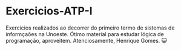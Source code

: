 # Exercicios-ATP-I
Exercicios realizados ao decorrer do primeiro termo de sistemas de informçaões na Unoeste.
Ótimo material para estudar lógica de programação, aproveitem.
Atenciosamente, Henrique Gomes.
😺

